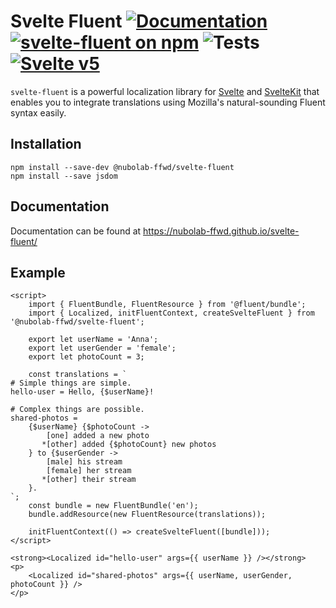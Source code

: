 # Svelte Fluent [![Documentation](https://img.shields.io/badge/-Documentation-blue)](https://svelte-fluent-svelte-5-preview.netlify.app/) [![svelte-fluent on npm](https://img.shields.io/npm/v/@nubolab-ffwd/svelte-fluent)](https://www.npmjs.com/package/@nubolab-ffwd/svelte-fluent) ![Tests](https://github.com/nubolab-ffwd/svelte-fluent/workflows/Tests/badge.svg) [![Svelte v5](https://img.shields.io/badge/svelte-v5-blueviolet?logo=svelte)](https://svelte.dev)

`svelte-fluent` is a powerful localization library for
[Svelte](https://svelte.dev/) and [SvelteKit](https://kit.svelte.dev/)
that enables you to integrate translations using Mozilla's natural-sounding Fluent syntax easily.

## Installation

```
npm install --save-dev @nubolab-ffwd/svelte-fluent
npm install --save jsdom
```

## Documentation

Documentation can be found at https://nubolab-ffwd.github.io/svelte-fluent/

## Example

```svelte
<script>
	import { FluentBundle, FluentResource } from '@fluent/bundle';
	import { Localized, initFluentContext, createSvelteFluent } from '@nubolab-ffwd/svelte-fluent';

	export let userName = 'Anna';
	export let userGender = 'female';
	export let photoCount = 3;

	const translations = `
# Simple things are simple.
hello-user = Hello, {$userName}!

# Complex things are possible.
shared-photos =
    {$userName} {$photoCount ->
        [one] added a new photo
       *[other] added {$photoCount} new photos
    } to {$userGender ->
        [male] his stream
        [female] her stream
       *[other] their stream
    }.
`;
	const bundle = new FluentBundle('en');
	bundle.addResource(new FluentResource(translations));

	initFluentContext(() => createSvelteFluent([bundle]));
</script>

<strong><Localized id="hello-user" args={{ userName }} /></strong>
<p>
	<Localized id="shared-photos" args={{ userName, userGender, photoCount }} />
</p>
```
